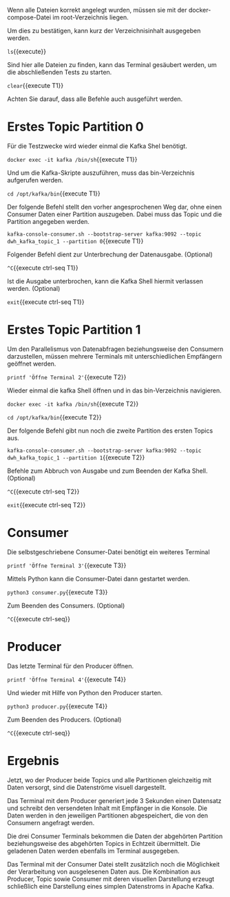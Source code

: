 Wenn alle Dateien korrekt angelegt wurden, müssen sie mit der docker-compose-Datei im root-Verzeichnis liegen.

Um dies zu bestätigen, kann kurz der Verzeichnisinhalt ausgegeben werden.

`ls`{{execute}}

Sind hier alle Dateien zu finden, kann das Terminal gesäubert werden, um die abschließenden Tests zu starten.

`clear`{{execute T1}}

Achten Sie darauf, dass alle Befehle auch ausgeführt werden.

# Erstes Topic Partition 0

Für die Testzwecke wird wieder einmal die Kafka Shel benötigt.

`docker exec -it kafka /bin/sh`{{execute T1}}

Und um die Kafka-Skripte auszuführen, muss das bin-Verzeichnis aufgerufen werden.

`cd /opt/kafka/bin`{{execute T1}}

Der folgende Befehl stellt den vorher angesprochenen Weg dar, ohne einen Consumer Daten einer Partition auszugeben.
Dabei muss das Topic und die Partition angegeben werden.

`kafka-console-consumer.sh --bootstrap-server kafka:9092 --topic dwh_kafka_topic_1 --partition 0`{{execute T1}}

Folgender Befehl dient zur Unterbrechung der Datenausgabe. (Optional)

`^C`{{execute ctrl-seq T1}}

Ist die Ausgabe unterbrochen, kann die Kafka Shell hiermit verlassen werden. (Optional)

`exit`{{execute ctrl-seq T1}}

# Erstes Topic Partition 1

Um den Parallelismus von Datenabfragen beziehungsweise den Consumern darzustellen, müssen mehrere Terminals mit unterschiedlichen Empfängern geöffnet werden.

`printf 'Öffne Terminal 2'`{{execute T2}}

Wieder einmal die kafka Shell öffnen und in das bin-Verzeichnis navigieren.

`docker exec -it kafka /bin/sh`{{execute T2}}

`cd /opt/kafka/bin`{{execute T2}}

Der folgende Befehl gibt nun noch die zweite Partition des ersten Topics aus.

`kafka-console-consumer.sh --bootstrap-server kafka:9092 --topic dwh_kafka_topic_1 --partition 1`{{execute T2}}

Befehle zum Abbruch von Ausgabe und zum Beenden der Kafka Shell. (Optional)

`^C`{{execute ctrl-seq T2}}

`exit`{{execute ctrl-seq T2}}

# Consumer

Die selbstgeschriebene Consumer-Datei benötigt ein weiteres Terminal

`printf 'Öffne Terminal 3'`{{execute T3}}

Mittels Python kann die Consumer-Datei dann gestartet werden.

`python3 consumer.py`{{execute T3}}

Zum Beenden des Consumers. (Optional)

`^C`{{execute ctrl-seq}}

# Producer

Das letzte Terminal für den Producer öffnen.

`printf 'Öffne Terminal 4'`{{execute T4}}

Und wieder mit Hilfe von Python den Producer starten.

`python3 producer.py`{{execute T4}}

Zum Beenden des Producers. (Optional)

`^C`{{execute ctrl-seq}}

# Ergebnis

Jetzt, wo der Producer beide Topics und alle Partitionen gleichzeitig mit Daten versorgt, sind die Datenströme visuell dargestellt.

Das Terminal mit dem Producer generiert jede 3 Sekunden einen Datensatz und schreibt den versendeten Inhalt mit Empfänger in die Konsole.
Die Daten werden in den jeweiligen Partitionen abgespeichert, die von den Consumern angefragt werden.

Die drei Consumer Terminals bekommen die Daten der abgehörten Partition beziehungsweise des abgehörten Topics in Echtzeit übermittelt. Die geladenen Daten werden ebenfalls im Terminal ausgegeben.

Das Terminal mit der Consumer Datei stellt zusätzlich noch die Möglichkeit der Verarbeitung von ausgelesenen Daten aus.
Die Kombination aus Producer, Topic sowie Consumer mit deren visuellen Darstellung erzeugt schließlich eine Darstellung eines simplen Datenstroms in Apache Kafka. 


